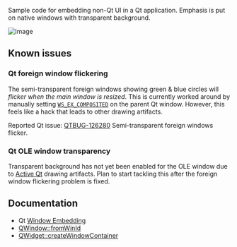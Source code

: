 Sample code for embedding non-Qt UI in a Qt application. Emphasis is put on native windows with transparent background.

![image](https://github.com/forderud/QtNativeWindow/assets/2671400/e926b0d8-2f8e-4d1e-9c05-801908646619)


## Known issues

### Qt foreign window flickering

The semi-transparent foreign windows showing green & blue circles will *flicker when the main window is resized*. This is currently worked around by manually setting [`WS_EX_COMPOSITED`](https://learn.microsoft.com/en-us/windows/win32/winmsg/extended-window-styles) on the parent Qt window. However, this feels like a hack that leads to other drawing artifacts.

Reported Qt issue: [QTBUG-126280](https://bugreports.qt.io/browse/QTBUG-126280) Semi-transparent foreign windows flicker.

### Qt OLE window transparency

Transparent background has not yet been enabled for the OLE window due to [Active Qt](https://doc.qt.io/qt-6/activeqt-index.html) drawing artifacts. Plan to start tackling this after the foreign window flickering problem is fixed.


## Documentation
* Qt [Window Embedding](https://doc.qt.io/qt-6/platform-integration.html#window-embedding)
* [QWindow::fromWinId](https://doc.qt.io/qt-6/qwindow.html#fromWinId)
* [QWidget::createWindowContainer](https://doc.qt.io/qt-6/qwidget.html#createWindowContainer)
